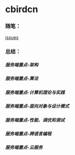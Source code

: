 # cbirdcn

### 随笔：

[issues](https://github.com/cbirdcn/cbirdcn.github.io/issues)

### 总结：

##### 服务端重点-架构
##### 服务端重点-算法
##### 服务端重点-计算机理论与实践
##### 服务端重点-面向对象与设计模式
##### 服务端重点-性能、调优和测试
##### 服务端重点-跨语言编程
##### 服务端重点-云服务